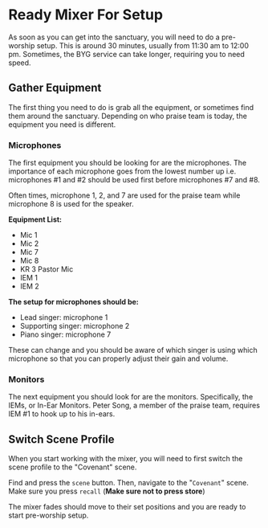 # Ready Mixer For Setup

As soon as you can get into the sanctuary, you will need to do a pre-worship setup. This is around 30 minutes, usually from 11:30 am to 12:00 pm. Sometimes, the BYG service can take longer, requiring you to need speed.

## Gather Equipment

The first thing you need to do is grab all the equipment, or sometimes find them around the sanctuary. Depending on who praise team is today, the equipment you need is different.

### Microphones

The first equipment you should be looking for are the microphones. The importance of each microphone goes from the lowest number up i.e. microphones #1 and #2 should be used first before microphones #7 and #8.

Often times, microphone 1, 2, and 7 are used for the praise team while microphone 8 is used for the speaker. 

**Equipment List:**

- Mic 1
- Mic 2
- Mic 7
- Mic 8
- KR 3 Pastor Mic
- IEM 1
- IEM 2

**The setup for microphones should be:**

- Lead singer: microphone 1
- Supporting singer: microphone 2
- Piano singer: microphone 7

These can change and you should be aware of which singer is using which microphone so that you can properly adjust their gain and volume.

### Monitors

The next equipment you should look for are the monitors. Specifically, the IEMs, or In-Ear Monitors. Peter Song, a member of the praise team, requires IEM #1 to hook up to his in-ears. 

## Switch Scene Profile

When you start working with the mixer, you will need to first switch the scene profile to the "Covenant" scene.

Find and press the `scene` button. Then, navigate to the "`Covenant`" scene. Make sure you press `recall` (**Make sure not to press store**)

The mixer fades should move to their set positions and you are ready to start pre-worship setup.